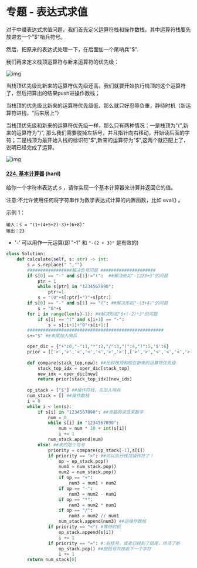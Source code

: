 # 专题 - 表达式求值

对于中缀表达式求值问题，我们首先定义运算符栈和操作数栈，其中运算符栈要先放进去一个"$"哨兵符号。

然后，把原来的表达式处理一下，在后面加一个尾哨兵"$".



我们再来定义栈顶运算符与新来运算符的优先级：

![img](https://pic2.zhimg.com/80/v2-9a36fadf37ccb1f151f0ff9ac7af52d5_1440w.jpeg)

当栈顶优先级比新来的运算符优先级还高，我们就要开始执行栈顶的这个运算符了，然后把算出的结果push进操作数栈；

当栈顶的优先级比新来的运算符优先级低，那么就只好忍辱负重，静待时机（新运算符进栈，“后来居上”）

当栈顶优先级和新来的运算符优先级一样，那么只有两种情况：一是栈顶为"(",新来的运算符为")", 那么我们需要脱掉左括号，并且指针向右移动，开始读后面的字符；二是栈顶为最开始入栈的标识符"$",新来的运算符为"\$",这两个就匹配上了，说明已经完成了运算。

![img](https://pic2.zhimg.com/80/v2-141ca7bcea574474fd63da3c5f6b17e6_1440w.jpeg)



#### [224. 基本计算器](https://leetcode-cn.com/problems/basic-calculator/) (hard)

给你一个字符串表达式 s ，请你实现一个基本计算器来计算并返回它的值。

注意:不允许使用任何将字符串作为数学表达式计算的内置函数，比如 eval() 。

示例 1：

```
输入：s = "(1+(4+5+2)-3)+(6+8)"
输出：23
```

- '-' 可以用作一元运算(即 "-1" 和 `"-(2 + 3)"` 是有效的)

```python
class Solution:
    def calculate(self, s: str) -> int:
        s = s.replace(" ","")
        #################解决负号问题 #####################
        if s[0] == "-" and s[1]!="(":  ##解决形如"-1223+3"的问题
            ptr = 1
            while s[ptr] in "1234567890":
                ptr+=1
            s = "(0"+s[:ptr]+")"+s[ptr:]
        if s[0] == "-" and s[1] == "(": ##解决形如"-(3+4)"的问题
            s = "0"+s
        for i in range(len(s)-1): ##解决形如"0+(-2)*3"的问题
            if s[i] == "(" and s[i+1] == "-": 
                s = s[:i+1]+"0"+s[i+1:]
		####################################################
        s+="$" ##末尾加入哨兵

        oper_dic = {"+":0,"-":1,"*":2,"/":3,"(":4,")":5,'$':6}
        prior = [['>','>','<','<','<','>','>'],['>','>','<','<','<','>','>'],['>','>','>','>','<','>','>'],['>','>','>','>','<','>','>'],['<','<','<','<','<','=',' '],[' ',' ',' ',' ',' ',' ',' '],['<','<','<','<','<',' ','=']]
        
        def compare(stack_top,new): ##比较栈顶和现在新来的运算符优先级
            stack_top_idx = oper_dic[stack_top]
            new_idx = oper_dic[new]
            return prior[stack_top_idx][new_idx]
        
        op_stack = ["$"] ##操作符栈，先加入哨兵
        num_stack = [] ##操作数栈
        i = 0
        while i < len(s):
            if s[i] in "1234567890": ##贪婪的读进来数字
                num = 0
                while s[i] in "1234567890":
                    num = num * 10 + int(s[i])
                    i += 1
                num_stack.append(num)
            else: ##来的是个符号
                priority = compare(op_stack[-1],s[i])
                if priority == ">": ##可以执行栈顶操作符了！
                    op = op_stack.pop()
                    num1 = num_stack.pop()
                    num2 = num_stack.pop()
                    if op == "+":
                        num3 = num1 + num2
                    if op == "-":
                        num3 = num2 - num1
                    if op == "*":
                        num3 = num2 * num1
                    if op == "/":
                        num3 = num2 // num1
                    num_stack.append(num3) ##进操作数栈
                if priority == "<": #等待时机
                    op_stack.append(s[i])
                    i += 1
                if priority == "=": #:右括号，或者已经到了结尾，终须了断
                    op_stack.pop() ##脱括号并接收下一个字符
                    i += 1
        return num_stack[0]
```

